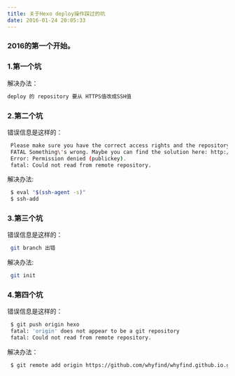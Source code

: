```yaml
---
title: 关于Hexo deploy操作踩过的坑
date: 2016-01-24 20:05:33
---
```

### 2016的第一个开始。

### 1.第一个坑
解决办法：
``` bash
deploy 的 repository 要从 HTTPS值改成SSH值
```

### 2.第二个坑
错误信息是这样的：
``` bash
 Please make sure you have the correct access rights and the repository exists.
 FATAL Something\'s wrong. Maybe you can find the solution here: http://hexo.io/docs/troubleshooting.html
 Error: Permission denied (publickey).
 fatal: Could not read from remote repository.
```
解决办法:
``` bash
 $ eval "$(ssh-agent -s)"
 $ ssh-add
```

### 3.第三个坑
错误信息是这样的：
``` bash
 git branch 出错
```
解决办法:
``` bash
 git init 
```

### 4.第四个坑
错误信息是这样的：
``` bash
 $ git push origin hexo
 fatal: 'origin' does not appear to be a git repository
 fatal: Could not read from remote repository.
```
解决办法：
``` bash
 $ git remote add origin https://github.com/whyfind/whyfind.github.io.git
```
